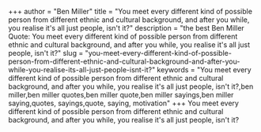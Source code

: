 +++
author = "Ben Miller"
title = "You meet every different kind of possible person from different ethnic and cultural background, and after you while, you realise it's all just people, isn't it?"
description = "the best Ben Miller Quote: You meet every different kind of possible person from different ethnic and cultural background, and after you while, you realise it's all just people, isn't it?"
slug = "you-meet-every-different-kind-of-possible-person-from-different-ethnic-and-cultural-background-and-after-you-while-you-realise-its-all-just-people-isnt-it?"
keywords = "You meet every different kind of possible person from different ethnic and cultural background, and after you while, you realise it's all just people, isn't it?,ben miller,ben miller quotes,ben miller quote,ben miller sayings,ben miller saying,quotes, sayings,quote, saying, motivation"
+++
You meet every different kind of possible person from different ethnic and cultural background, and after you while, you realise it's all just people, isn't it?
